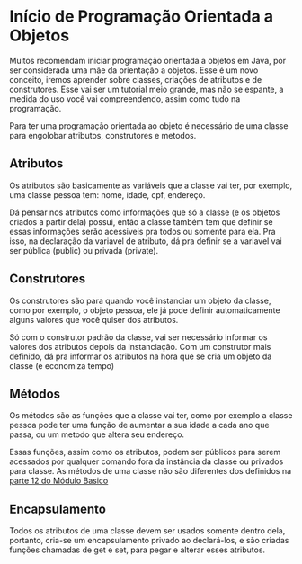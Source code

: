 <h1>Início de Programação Orientada a Objetos</h1>

Muitos recomendam iniciar programação orientada a objetos em Java, por ser considerada uma mãe da orientação a objetos. Esse é um novo conceito, iremos aprender sobre classes, criações de atributos e de construtores. Esse vai ser um tutorial meio grande, mas não se espante, a medida do uso você vai compreendendo, assim como tudo na programação.

Para ter uma programação orientada ao objeto é necessário de uma classe para engolobar atributos, construtores e metodos.

<h2>Atributos</h2>

Os atributos são basicamente as variáveis que a classe vai ter, por exemplo, uma classe pessoa tem: nome, idade, cpf, endereço.

Dá pensar nos atributos como informações que só a classe (e os objetos criados a partir dela) possui, então a classe também tem que definir se essas informações serão acessiveis pra todos ou somente para ela. Pra isso, na declaração da variavel de atributo, dá pra definir se a variavel vai ser pública (public) ou privada (private).

<h2>Construtores</h2>

Os construtores são para quando você instanciar um objeto da classe, como por exemplo, o objeto pessoa, ele já pode definir automaticamente alguns valores que você quiser dos atributos.

Só com o construtor padrão da classe, vai ser necessário informar os valores dos atributos depois da instanciação. Com um construtor mais definido, dá pra informar os atributos na hora que se cria um objeto da classe (e economiza tempo)

<h2>Métodos</h2>
Os métodos são as funções que a classe vai ter, como por exemplo a classe pessoa pode ter uma função de aumentar a sua idade a cada ano que passa, ou um metodo que altera seu endereço.

Essas funções, assim como os atributos, podem ser públicos para serem acessados por qualquer comando fora da instância da classe ou privados para classe. As métodos de uma classe não são diferentes dos definidos na [parte 12 do Módulo Basico](https://github.com/paulorievrs/java4noobs/blob/master/3%20-%20B%C3%A1sico/12-Funcoes-Metodos.md)

<h2>Encapsulamento</h2>
Todos os atributos de uma classe devem ser usados somente dentro dela, portanto, cria-se um encapsulamento privado ao declará-los, e são criadas funções chamadas de get e set, para pegar e alterar esses atributos.
